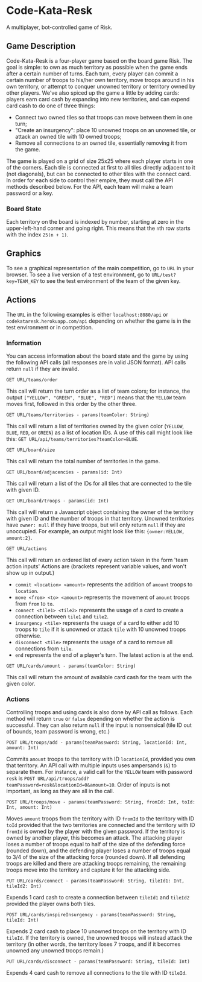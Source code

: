 # Code-Kata-Resk
A multiplayer, bot-controlled game of Risk.

## Game Description
Code-Kata-Resk is a four-player game based on the board game Risk. 
The goal is simple: to own as much territory as possible when the game ends after a certain number of turns. 
Each turn, every player can commit a certain number of troops to his/her own territory, move troops around in his  own territory, or attempt to conquer unowned territory or territory owned by other players. 
We've also spiced up the game a little by adding cards: players earn card cash by expanding into new territories, and can expend card cash to do one of three things:
 * Connect two owned tiles so that troops can move between them in one turn;
 * "Create an insurgency": place 10 unowned troops on an unowned tile, or attack an owned tile with 10 owned troops;
 * Remove all connections to an owned tile, essentially removing it from the game.

The game is played on a grid of size 25x25 where each player starts in one of the corners.
Each tile is connected at first to all tiles directly adjacent to it (not diagonals), but can be connected to other tiles with the connect card.
In order for each side to control their empire, they must call the API methods described below. 
For the API, each team will make a team password or a key.

### Board State

Each territory on the board is indexed by number, starting at zero in the upper-left-hand corner and going right. This means that the `n`th row starts with the index `25(n + 1)`.

## Graphics

To see a graphical representation of the main competition, go to `URL` in your browser. 
To see a live version of a test environment, go to `URL/test?key=TEAM_KEY` to see the test environment of the team of the given key.

## Actions 

The `URL` in the following examples is either `localhost:8080/api` or `codekataresk.herokuapp.com/api` depending on whether the game is in the test environment or in competition.
 
### Information
 
You can access information about the board state and the game by using the following API calls (all responses are in valid JSON format). API calls return `null` if they are invalid.

```GET URL/teams/order```

This call will return the turn order as a list of team colors; for instance, the output `["YELLOW", "GREEN", "BLUE", "RED"]` means that the `YELLOW` team moves first, followed in this order by the other three.
 
```GET URL/teams/territories - params(teamColor: String)```

This call will return a list of territories owned by the given color (`YELLOW`, `BLUE`, `RED`, or `GREEN`) as a list of location IDs. 
A use of this call might look like this: `GET URL/api/teams/territories?teamColor=BLUE`.

```GET URL/board/size```

This call will return the total number of territories in the game.

```GET URL/board/adjacencies - params(id: Int)```

This call will return a list of the IDs for all tiles that are connected to the tile with given ID.

```GET URL/board/troops - params(id: Int)```

This call will return a Javascript object containing the owner of the territory with given ID and the number of troops in that territory.
Unowned territories have `owner: null` if they have troops, but will only return `null` if they are unoccupied. For example, an output might look like this: `{owner:YELLOW, amount:2}`.

```GET URL/actions```

This call will return an ordered list of every action taken in the form 'team action inputs'
Actions are (brackets represent variable values, and won't show up in output.)
 * 	`commit <location> <amount>` represents the addition of `amount` troops to `location`.
 * 	`move <from> <to> <amount>` represents the movement of `amount` troops from `from` to `to`.
 * 	`connect <tile1> <tile2>` represents the usage of a card to create a connection between `tile1` and `tile2`.
 * 	`insurgency <tile>` represents the usage of a card to either add 10 troops to `tile` if it is unowned or attack `tile` with 10 unowned troops otherwise.
 * 	`disconnect <tile>` represents the usage of a card to remove all connections from `tile`.
 * 	`end` represents the end of a player's turn.
The latest action is at the end.

```GET URL/cards/amount - params(teamColor: String)```

This call will return the amount of available card cash for the team with the given color.

### Actions

Controlling troops and using cards is also done by API call as follows. 
Each method will return `true` or `false` depending on whether the action is successful. They can also return `null` if the input is nonsensical (tile ID out of bounds, team password is wrong, etc.)

```POST URL/troops/add - params(teamPassword: String, locationId: Int, amount: Int)```

Commits `amount` troops to the territory with ID `locationId`, provided you own that territory. 
An API call with multiple inputs uses ampersands (`&`) to separate them. 
For instance, a valid call for the `YELLOW` team with password `resk` is 
`POST URL/api/troops/add?teamPassword=resk&locationId=0&amount=10`.
Order of inputs is not important, as long as they are all in the call.

```POST URL/troops/move - params(teamPassword: String, fromId: Int, toId: Int, amount: Int)```

Moves `amount` troops from the territory with ID `fromId` to the territory with ID `toId` provided that the two territories are connected and the territory with ID `fromId` is owned by the player with the given password.
If the territory is owned by another player, this becomes an attack. 
The attacking player loses a number of troops equal to half of the size of the defending force (rounded down), and the defending player loses a number of troops equal to 3/4 of the size of the attacking force (rounded down).
If all defending troops are killed and there are attacking troops remaining, the remaining troops move into the territory and capture it for the attacking side.

```PUT URL/cards/connect - params(teamPassword: String, tileId1: Int, tileId2: Int)```

Expends 1 card cash to create a connection between `tileId1` and `tileId2` provided the player owns both tiles.

```POST URL/cards/inspireInsurgency - params(teamPassword: String, tileId: Int)```

Expends 2 card cash to place 10 unowned troops on the territory with ID `tileId`. 
If the territory is owned, the unowned troops will instead attack the territory (in other words, the territory loses 7 troops, and if it becomes unowned any unowned troops remain.)

```PUT URL/cards/disconnect - params(teamPassword: String, tileId: Int)```

Expends 4 card cash to remove all connections to the tile with ID `tileId`.
